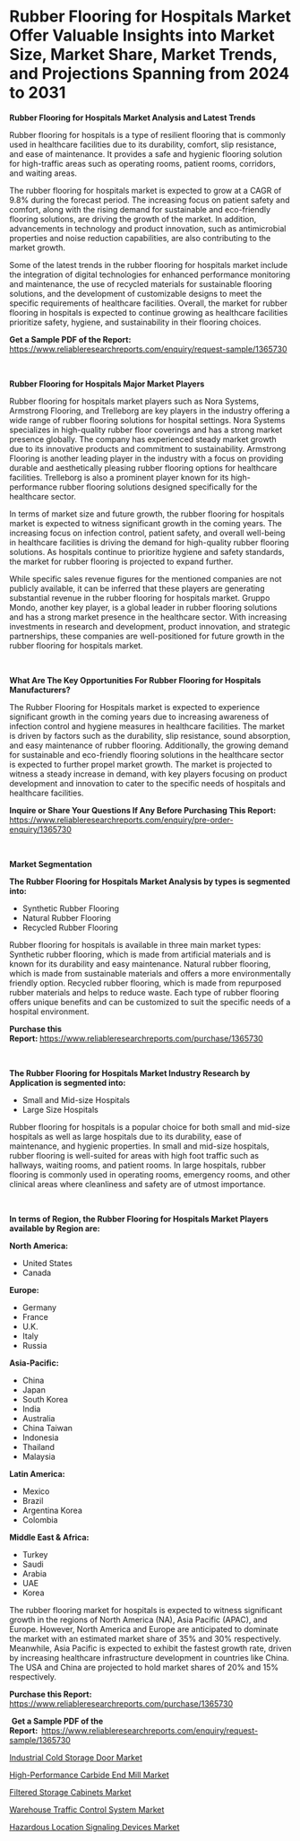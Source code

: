 <p><h1>Rubber Flooring for Hospitals Market Offer Valuable Insights into Market Size, Market Share, Market Trends, and Projections Spanning from 2024 to 2031</h1></p><p><strong>Rubber Flooring for Hospitals Market Analysis and Latest Trends</strong></p>
<p><p>Rubber flooring for hospitals is a type of resilient flooring that is commonly used in healthcare facilities due to its durability, comfort, slip resistance, and ease of maintenance. It provides a safe and hygienic flooring solution for high-traffic areas such as operating rooms, patient rooms, corridors, and waiting areas.</p><p>The rubber flooring for hospitals market is expected to grow at a CAGR of 9.8% during the forecast period. The increasing focus on patient safety and comfort, along with the rising demand for sustainable and eco-friendly flooring solutions, are driving the growth of the market. In addition, advancements in technology and product innovation, such as antimicrobial properties and noise reduction capabilities, are also contributing to the market growth.</p><p>Some of the latest trends in the rubber flooring for hospitals market include the integration of digital technologies for enhanced performance monitoring and maintenance, the use of recycled materials for sustainable flooring solutions, and the development of customizable designs to meet the specific requirements of healthcare facilities. Overall, the market for rubber flooring in hospitals is expected to continue growing as healthcare facilities prioritize safety, hygiene, and sustainability in their flooring choices.</p></p>
<p><strong>Get a Sample PDF of the Report:&nbsp;</strong> <a href="https://www.reliableresearchreports.com/enquiry/request-sample/1365730">https://www.reliableresearchreports.com/enquiry/request-sample/1365730</a></p>
<p>&nbsp;</p>
<p><strong>Rubber Flooring for Hospitals Major Market Players</strong></p>
<p><p>Rubber flooring for hospitals market players such as Nora Systems, Armstrong Flooring, and Trelleborg are key players in the industry offering a wide range of rubber flooring solutions for hospital settings. Nora Systems specializes in high-quality rubber floor coverings and has a strong market presence globally. The company has experienced steady market growth due to its innovative products and commitment to sustainability. Armstrong Flooring is another leading player in the industry with a focus on providing durable and aesthetically pleasing rubber flooring options for healthcare facilities. Trelleborg is also a prominent player known for its high-performance rubber flooring solutions designed specifically for the healthcare sector.</p><p>In terms of market size and future growth, the rubber flooring for hospitals market is expected to witness significant growth in the coming years. The increasing focus on infection control, patient safety, and overall well-being in healthcare facilities is driving the demand for high-quality rubber flooring solutions. As hospitals continue to prioritize hygiene and safety standards, the market for rubber flooring is projected to expand further.</p><p>While specific sales revenue figures for the mentioned companies are not publicly available, it can be inferred that these players are generating substantial revenue in the rubber flooring for hospitals market. Gruppo Mondo, another key player, is a global leader in rubber flooring solutions and has a strong market presence in the healthcare sector. With increasing investments in research and development, product innovation, and strategic partnerships, these companies are well-positioned for future growth in the rubber flooring for hospitals market.</p></p>
<p>&nbsp;</p>
<p><strong>What Are The Key Opportunities For Rubber Flooring for Hospitals Manufacturers?</strong></p>
<p><p>The Rubber Flooring for Hospitals market is expected to experience significant growth in the coming years due to increasing awareness of infection control and hygiene measures in healthcare facilities. The market is driven by factors such as the durability, slip resistance, sound absorption, and easy maintenance of rubber flooring. Additionally, the growing demand for sustainable and eco-friendly flooring solutions in the healthcare sector is expected to further propel market growth. The market is projected to witness a steady increase in demand, with key players focusing on product development and innovation to cater to the specific needs of hospitals and healthcare facilities.</p></p>
<p><strong>Inquire or Share Your Questions If Any Before Purchasing This Report:</strong> <a href="https://www.reliableresearchreports.com/enquiry/pre-order-enquiry/1365730">https://www.reliableresearchreports.com/enquiry/pre-order-enquiry/1365730</a></p>
<p>&nbsp;</p>
<p><strong>Market Segmentation</strong></p>
<p><strong>The Rubber Flooring for Hospitals Market Analysis by types is segmented into:</strong></p>
<p><ul><li>Synthetic Rubber Flooring</li><li>Natural Rubber Flooring</li><li>Recycled Rubber Flooring</li></ul></p>
<p><p>Rubber flooring for hospitals is available in three main market types: Synthetic rubber flooring, which is made from artificial materials and is known for its durability and easy maintenance. Natural rubber flooring, which is made from sustainable materials and offers a more environmentally friendly option. Recycled rubber flooring, which is made from repurposed rubber materials and helps to reduce waste. Each type of rubber flooring offers unique benefits and can be customized to suit the specific needs of a hospital environment.</p></p>
<p><strong>Purchase this Report:&nbsp;</strong><a href="https://www.reliableresearchreports.com/purchase/1365730">https://www.reliableresearchreports.com/purchase/1365730</a></p>
<p>&nbsp;</p>
<p><strong>The Rubber Flooring for Hospitals Market Industry Research by Application is segmented into:</strong></p>
<p><ul><li>Small and Mid-size Hospitals</li><li>Large Size Hospitals</li></ul></p>
<p><p>Rubber flooring for hospitals is a popular choice for both small and mid-size hospitals as well as large hospitals due to its durability, ease of maintenance, and hygienic properties. In small and mid-size hospitals, rubber flooring is well-suited for areas with high foot traffic such as hallways, waiting rooms, and patient rooms. In large hospitals, rubber flooring is commonly used in operating rooms, emergency rooms, and other clinical areas where cleanliness and safety are of utmost importance.</p></p>
<p>&nbsp;</p>
<p><strong>In terms of Region, the Rubber Flooring for Hospitals Market Players available by Region are:</strong></p>
<p>
    <p> <strong> North America: </strong>
        <ul>
            <li>United States</li>
            <li>Canada</li>
        </ul>
        </p> 
    <p> <strong> Europe: </strong>
        <ul>
            <li>Germany</li>
            <li>France</li>
            <li>U.K.</li>
            <li>Italy</li>
            <li>Russia</li>
        </ul>
        </p> 
    <p> <strong> Asia-Pacific: </strong>
        <ul>
            <li>China</li>
            <li>Japan</li>
            <li>South Korea</li>
            <li>India</li>
            <li>Australia</li>
            <li>China Taiwan</li>
            <li>Indonesia</li>
            <li>Thailand</li>
            <li>Malaysia</li>
        </ul>
        </p> 
    <p> <strong> Latin America: </strong>
        <ul>
            <li>Mexico</li>
            <li>Brazil</li>
            <li>Argentina Korea</li>
            <li>Colombia</li>
        </ul>
        </p> 
    <p> <strong> Middle East & Africa: </strong>
        <ul>
            <li>Turkey</li>
            <li>Saudi</li>
            <li>Arabia</li>
            <li>UAE</li>
            <li>Korea</li>
        </ul>
    </p>
    </p>
<p><p>The rubber flooring market for hospitals is expected to witness significant growth in the regions of North America (NA), Asia Pacific (APAC), and Europe. However, North America and Europe are anticipated to dominate the market with an estimated market share of 35% and 30% respectively. Meanwhile, Asia Pacific is expected to exhibit the fastest growth rate, driven by increasing healthcare infrastructure development in countries like China. The USA and China are projected to hold market shares of 20% and 15% respectively.</p></p>
<p><strong>Purchase this Report: </strong><a href="https://www.reliableresearchreports.com/purchase/1365730">https://www.reliableresearchreports.com/purchase/1365730</a></p>
<p>&nbsp;<strong>Get a Sample PDF of the Report:&nbsp;&nbsp;</strong><a href="https://www.reliableresearchreports.com/enquiry/request-sample/1365730">https://www.reliableresearchreports.com/enquiry/request-sample/1365730</a></p>
<p><strong></strong></p>
<p><p><a href="https://medium.com/p/d49de166d1d9/edit">Industrial Cold Storage Door Market</a></p><p><a href="https://medium.com/p/ee0e07f24a91/edit">High-Performance Carbide End Mill Market</a></p><p><a href="https://medium.com/p/01ac281c3f3b/edit">Filtered Storage Cabinets Market</a></p><p><a href="https://medium.com/p/f0bd6b339232/edit">Warehouse Traffic Control System Market</a></p><p><a href="https://medium.com/p/856abae4540f/edit">Hazardous Location Signaling Devices Market</a></p></p>